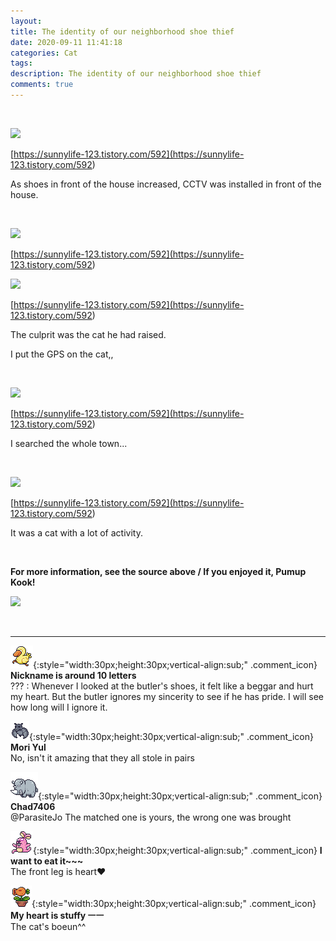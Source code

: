 ```yaml
---
layout: 
title: The identity of our neighborhood shoe thief
date: 2020-09-11 11:41:18
categories: Cat
tags: 
description: The identity of our neighborhood shoe thief
comments: true
---
```


​

![](https://blog.kakaocdn.net/dn/XYaUJ/btqHMvdHHnT/Jwntf0gAtCxwY8GdT8uRx0/img.jpg)

[https://sunnylife-123.tistory.com/592](<https://sunnylife-123.tistory.com/592>)

As shoes in front of the house increased, CCTV was installed in front of the house.

​

![](https://blog.kakaocdn.net/dn/dLzHjP/btqHU73O778/gcJiCJKVvK9LuumaaxvMtK/img.jpg)

[https://sunnylife-123.tistory.com/592](<https://sunnylife-123.tistory.com/592>)

![](https://blog.kakaocdn.net/dn/YYmrN/btqHNxipPbB/RN3lj9kL85HbDGiYFgduP1/img.jpg)

[https://sunnylife-123.tistory.com/592](<https://sunnylife-123.tistory.com/592>)

The culprit was the cat he had raised.

I put the GPS on the cat,,

​

![](https://blog.kakaocdn.net/dn/cFe5EC/btqHJqDYZvi/FqkmOUHTJyy0ra7YzUspBk/img.jpg)

[https://sunnylife-123.tistory.com/592](<https://sunnylife-123.tistory.com/592>)

I searched the whole town...

​

![](https://blog.kakaocdn.net/dn/D9BIK/btqHK3a1v5i/McK64PmBaqwnzXKz4WWPqK/img.jpg)

[https://sunnylife-123.tistory.com/592](<https://sunnylife-123.tistory.com/592>)

It was a cat with a lot of activity.

**​**

**For more information, see the source above / If you enjoyed it, Pumup Kook!**

![](https://storep-phinf.pstatic.net/linesoft_01/original_11.gif?type=pa50_50)

​

* * *

![comment](/assets/character/duck.png){:style="width:30px;height:30px;vertical-align:sub;" .comment_icon} **Nickname is around 10 letters**  
??? : Whenever I looked at the butler's shoes, it felt like a beggar and hurt my heart. But the butler ignores my sincerity to see if he has pride. I will see how long will I ignore it.  
  
![comment](/assets/character/bat.png){:style="width:30px;height:30px;vertical-align:sub;" .comment_icon} **Mori Yul**  
No, isn't it amazing that they all stole in pairs   
  
![comment](/assets/character/rino.png){:style="width:30px;height:30px;vertical-align:sub;" .comment_icon} **Chad7406**  
@ParasiteJo The matched one is yours, the wrong one was brought  
  
![comment](/assets/character/bunny.png){:style="width:30px;height:30px;vertical-align:sub;" .comment_icon} **I want to eat it~~~**  
The front leg is heart♥   
  
![comment](/assets/character/plant.png){:style="width:30px;height:30px;vertical-align:sub;" .comment_icon} **My heart is stuffy ㅡㅡ**  
The cat's boeun^^   
  

